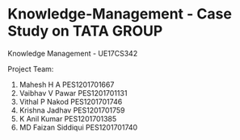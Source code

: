 # Knowledge-Management - Case Study on TATA GROUP
Knowledge Management - UE17CS342

Project Team:
1. Mahesh H A      PES1201701667
2. Vaibhav V Pawar PES1201701131
3. Vithal P Nakod  PES1201701746
4. Krishna Jadhav  PES1201701759
5. K Anil Kumar    PES1201701385
6. MD Faizan Siddiqui PES1201701740
